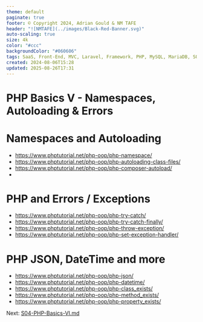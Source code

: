 ```yaml
---
theme: default
paginate: true
footer: © Copyright 2024, Adrian Gould & NM TAFE
header: "![NMTAFE](../images/Black-Red-Banner.svg)"
auto-scaling: true
size: 4k
color: "#ccc"
backgroundColor: "#060606"
tags: SaaS, Front-End, MVC, Laravel, Framework, PHP, MySQL, MariaDB, SQLite, Testing, Unit Testing, Feature Testng, PEST
created: 2024-08-06T15:28
updated: 2025-08-26T17:31
---
```


# PHP Basics V - Namespaces, Autoloading & Errors


# Namespaces and Autoloading

- https://www.phptutorial.net/php-oop/php-namespace/
- https://www.phptutorial.net/php-oop/php-autoloading-class-files/
- https://www.phptutorial.net/php-oop/php-composer-autoload/
- 


# PHP and Errors / Exceptions

- https://www.phptutorial.net/php-oop/php-try-catch/
- https://www.phptutorial.net/php-oop/php-try-catch-finally/
- https://www.phptutorial.net/php-oop/php-throw-exception/
- https://www.phptutorial.net/php-oop/php-set-exception-handler/


# PHP JSON, DateTime and more

- https://www.phptutorial.net/php-oop/php-json/
- https://www.phptutorial.net/php-oop/php-datetime/
- https://www.phptutorial.net/php-oop/php-class_exists/
- https://www.phptutorial.net/php-oop/php-method_exists/
- https://www.phptutorial.net/php-oop/php-property_exists/


Next: [S04-PHP-Basics-VI.md](S04-PHP-Basics-VI.md)